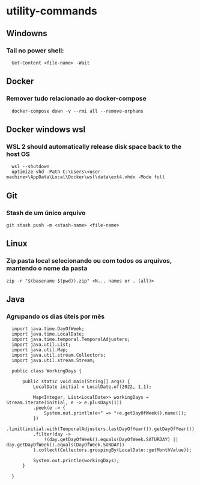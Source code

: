 # utility-commands

## Windowns

### Tail no power shell:
````
  Get-Content <file-name> -Wait
````
## Docker
### Remover tudo relacionado ao docker-compose
````
  docker-compose down -v --rmi all --remove-orphans
````
## Docker windows wsl
### WSL 2 should automatically release disk space back to the host OS
````
  wsl --shutdown
  optimize-vhd -Path C:\Users\<user-machine>\AppData\Local\Docker\wsl\data\ext4.vhdx -Mode full
````
## Git
### Stash de um único arquivo 
````
git stash push -m <stash-name> <file-name>
````

## Linux
### Zip pasta local selecionando ou com todos os arquivos, mantendo o nome da pasta
```
zip -r "$(basename $(pwd)).zip" <N... names or . (all)>
```
## Java
### Agrupando os dias úteis por mês
```
  import java.time.DayOfWeek;
  import java.time.LocalDate;
  import java.time.temporal.TemporalAdjusters;
  import java.util.List;
  import java.util.Map;
  import java.util.stream.Collectors;
  import java.util.stream.Stream;

  public class WorkingDays {

      public static void main(String[] args) {
          LocalDate initial = LocalDate.of(2022, 1,1);

          Map<Integer, List<LocalDate>> workingDays = Stream.iterate(initial, e -> e.plusDays(1))
          .peek(e -> {
              System.out.println(e+" => "+e.getDayOfWeek().name());
          })
          .limit(initial.with(TemporalAdjusters.lastDayOfYear()).getDayOfYear())
          .filter(day ->
              !(day.getDayOfWeek().equals(DayOfWeek.SATURDAY) || day.getDayOfWeek().equals(DayOfWeek.SUNDAY))
          ).collect(Collectors.groupingBy(LocalDate::getMonthValue));

          System.out.println(workingDays);
      }

  }
```
